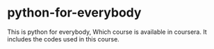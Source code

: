 # python-for-everybody
This is python for everybody, Which course is available in coursera.
It includes the codes used in this course.
